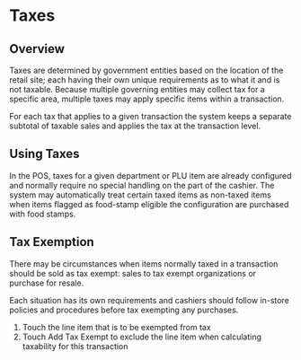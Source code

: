 # Taxes

## Overview

Taxes are determined by government entities based on the location of the retail site; each having their own unique requirements as to what it and is not taxable. Because multiple governing entities may collect tax for a specific area, multiple taxes may apply specific items within a transaction.

For each tax that applies to a given transaction the system keeps a separate subtotal of taxable sales and applies the tax at the transaction level.

## Using Taxes

In the POS, taxes for a given department or PLU item are already configured and normally require no special handling on the part of the cashier. The system may automatically treat certain taxed items as non-taxed items when items flagged as food-stamp eligible the configuration are purchased with food stamps.

## Tax Exemption

There may be circumstances when items normally taxed in a transaction should be sold as tax exempt: sales to tax exempt organizations or purchase for resale.

Each situation has its own requirements and cashiers should follow in-store policies and procedures before tax exempting any purchases.

1. Touch the line item that is to be exempted from tax
2. Touch Add Tax Exempt to exclude the line item when calculating taxability for this transaction
